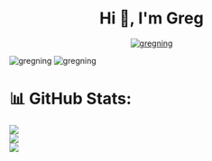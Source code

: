 <h1 align="center">Hi 👋, I'm Greg</h1>

<p align="center"> <a href="https://github.com/ryo-ma/github-profile-trophy"><img src="https://github-profile-trophy.vercel.app/?username=GregNing&theme=radical&no-frame=false&no-bg=true&margin-w=4" alt="gregning" /></a> </p>

<div align="left">
<img src="https://github-readme-stats.vercel.app/api/top-langs?username=gregning&show_icons=true&locale=en&layout=compact" alt="gregning" />
<img src="https://github-readme-stats.vercel.app/api/top-langs/?username=GregNing&theme=dark&hide_border=false&include_all_commits=false&count_private=false&layout=compact" alt="gregning" />
</div>


# 📊 GitHub Stats:
![](https://github-readme-stats.vercel.app/api?username=GregNing&theme=dark&hide_border=false&include_all_commits=false&count_private=false)<br/>
![](https://github-readme-streak-stats.herokuapp.com/?user=GregNing&theme=dark&hide_border=false)<br/>
![](https://github-readme-stats.vercel.app/api/top-langs/?username=GregNing&theme=dark&hide_border=false&include_all_commits=false&count_private=false&layout=compact)

<!-- Proudly created with GPRM ( https://gprm.itsvg.in ) -->
